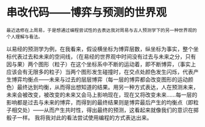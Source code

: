# 串改代码——博弈与预测的世界观
  
    最近选修在上周易，于是想通过编程尝试性的去表达我对周易与古人预测学下的另一种世界观的个人理解与看法。
 以易经的预测学为例，在我看来，假设横坐标为博弈层数，纵坐标为事实，整个坐标代表过去和未来的空间线，（在易经的世界观中时间没有过去与未来之分，只有因与果）两个图形（粒子）在这个坐标系中不断的运动着，即不断博弈，（事实上应该会有无限多的粒子）当两个图形发生碰撞时，在交点处颜色发生闪烁，代表产生博弈均衡点——未来与过去的层层博弈（每一层的博弈都会改变图形的运动颜色）最终达到均衡，从而得出想知道的结果。用另一种方式表达，人在预测未来，未来会被改变，被改变的未来又会马上影响现在，现在又将改变未来......每一层的影响都是过去与未来的博弈，而得到的最终结果则是博弈最后产生的均衡点（即粒子相交处）——从而产生共时性，得出最终的预测，这看起来就像我们的意识在掷骰子一样。
 我将我对此的看法尝试使用编程的方式表达出来。



